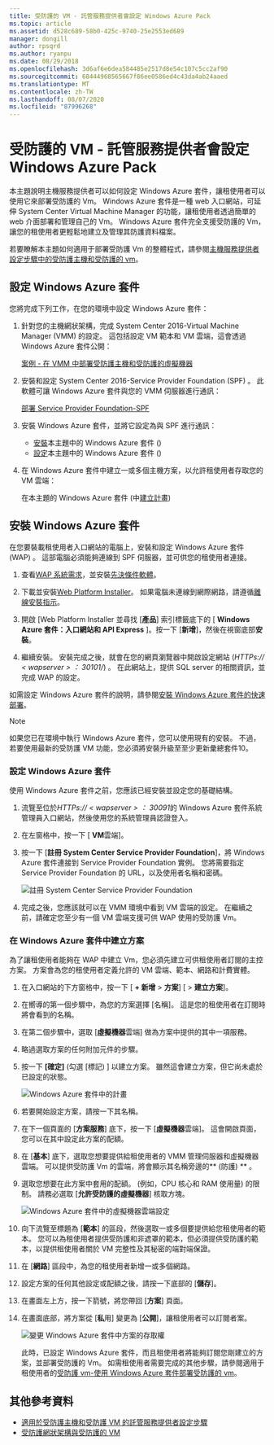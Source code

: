 ```yaml
---
title: 受防護的 VM - 託管服務提供者會設定 Windows Azure Pack
ms.topic: article
ms.assetid: d528c689-58b0-425c-9740-25e2553ed689
manager: dongill
author: rpsqrd
ms.author: ryanpu
ms.date: 08/29/2018
ms.openlocfilehash: 3d6af6e6dea584485e2517d8e54c107c5cc2af90
ms.sourcegitcommit: 68444968565667f86ee0586ed4c43da4ab24aaed
ms.translationtype: MT
ms.contentlocale: zh-TW
ms.lasthandoff: 08/07/2020
ms.locfileid: "87996268"
---
```

# <a name="shielded-vms---hosting-service-provider-sets-up-windows-azure-pack"></a>受防護的 VM - 託管服務提供者會設定 Windows Azure Pack

本主題說明主機服務提供者可以如何設定 Windows Azure 套件，讓租使用者可以使用它來部署受防護的 Vm。 Windows Azure 套件是一種 web 入口網站，可延伸 System Center Virtual Machine Manager 的功能，讓租使用者透過簡單的 web 介面部署和管理自己的 Vm。 Windows Azure 套件完全支援受防護的 Vm，讓您的租使用者更輕鬆地建立及管理其防護資料檔案。

若要瞭解本主題如何適用于部署受防護 Vm 的整體程式，請參閱[主機服務提供者設定步驟中的受防護主機和受防護的 vm](guarded-fabric-configuration-scenarios-for-shielded-vms-overview.md)。

## <a name="setting-up-windows-azure-pack"></a>設定 Windows Azure 套件

您將完成下列工作，在您的環境中設定 Windows Azure 套件：

1. 針對您的主機網狀架構，完成 System Center 2016-Virtual Machine Manager (VMM) 的設定。 這包括設定 VM 範本和 VM 雲端，這會透過 Windows Azure 套件公開：

    [案例 - 在 VMM 中部署受防護主機和受防護的虛擬機器](/system-center/vmm/deploy-guarded-host-fabric?view=sc-vmm-2019)

2. 安裝和設定 System Center 2016-Service Provider Foundation (SPF) 。 此軟體可讓 Windows Azure 套件與您的 VMM 伺服器進行通訊：

    [部署 Service Provider Foundation-SPF](https://technet.microsoft.com/system-center-docs/spf/deploy/deploy-spf)

3. 安裝 Windows Azure 套件，並將它設定為與 SPF 進行通訊：

    - [安裝](#install-windows-azure-pack)本主題中的 Windows Azure 套件 () 
    - [設定](#configure-windows-azure-pack)本主題中的 Windows Azure 套件 () 

4. 在 Windows Azure 套件中建立一或多個主機方案，以允許租使用者存取您的 VM 雲端：

    在本主題的 Windows Azure 套件 (中[建立計畫](#create-a-plan-in-windows-azure-pack)) 

## <a name="install-windows-azure-pack"></a>安裝 Windows Azure 套件

在您要裝載租使用者入口網站的電腦上，安裝和設定 Windows Azure 套件 (WAP) 。 這部電腦必須能夠連線到 SPF 伺服器，並可供您的租使用者連接。

1.  查看[WAP 系統需求](/previous-versions/azure/windows-server-azure-pack/dn296442(v=technet.10))，並安裝[先決條件軟體](/previous-versions/azure/windows-server-azure-pack/dn469335(v=technet.10))。

2.  下載並安裝[Web Platform Installer](https://www.microsoft.com/web/downloads/platform.aspx)。 如果電腦未連線到網際網路，請遵循[離線安裝指示](https://www.iis.net/learn/install/web-platform-installer/web-platform-installer-v4-command-line-webpicmdexe-rtw-release)。

3.  開啟 [Web Platform Installer 並尋找 [**產品**] 索引標籤底下的 [ **Windows Azure 套件：入口網站和 API Express** ]。按一下 [**新增**]，然後在視窗底部**安裝**。

4.  繼續安裝。 安裝完成之後，就會在您的網頁瀏覽器中開啟設定網站 (*HTTPs:// &lt; wapserver &gt; ： 30101/*) 。 在此網站上，提供 SQL server 的相關資訊，並完成 WAP 的設定。

如需設定 Windows Azure 套件的說明，請參閱[安裝 Windows Azure 套件的快速部署](/previous-versions/azure/windows-server-azure-pack/dn296439(v=technet.10))。

> [!NOTE]
> 如果您已在環境中執行 Windows Azure 套件，您可以使用現有的安裝。 不過，若要使用最新的受防護 VM 功能，您必須將安裝升級至至少更新彙總套件10。

### <a name="configure-windows-azure-pack"></a>設定 Windows Azure 套件

使用 Windows Azure 套件之前，您應該已經安裝並設定您的基礎結構。

1.  流覽至位於*HTTPs:// &lt; wapserver &gt; ： 30091*的 Windows Azure 套件系統管理員入口網站，然後使用您的系統管理員認證登入。

2.  在左窗格中，按一下 [ **VM**雲端]。

3.  按一下 [**註冊 System Center Service Provider Foundation**]，將 Windows Azure 套件連接到 Service Provider Foundation 實例。 您將需要指定 Service Provider Foundation 的 URL，以及使用者名稱和密碼。

    ![註冊 System Center Service Provider Foundation](../media/Guarded-Fabric-Shielded-VM/guarded-host-azure-pack-01-register-spf.png)

4.  完成之後，您應該就可以在 VMM 環境中看到 VM 雲端的設定。 在繼續之前，請確定您至少有一個 VM 雲端支援可供 WAP 使用的受防護 Vm。

### <a name="create-a-plan-in-windows-azure-pack"></a>在 Windows Azure 套件中建立方案

為了讓租使用者能夠在 WAP 中建立 Vm，您必須先建立可供租使用者訂閱的主控方案。 方案會為您的租使用者定義允許的 VM 雲端、範本、網路和計費實體。

1. 在入口網站的下方窗格中，按一下 [ **+ 新增** &gt; **方案**] [ &gt; **建立方案**]。

2. 在嚮導的第一個步驟中，為您的方案選擇 [名稱]。 這是您的租使用者在訂閱時將會看到的名稱。

3. 在第二個步驟中，選取 [**虛擬機器**雲端] 做為方案中提供的其中一項服務。

4. 略過選取方案的任何附加元件的步驟。

5. 按一下 **[確定]** (勾選 [標記) ] 以建立方案。 雖然這會建立方案，但它尚未處於已設定的狀態。

   ![Windows Azure 套件中的計畫](../media/Guarded-Fabric-Shielded-VM/guarded-host-azure-pack-02-create-plan.png)

6. 若要開始設定方案，請按一下其名稱。

7. 在下一個頁面的 [**方案服務**] 底下，按一下 [**虛擬機器**雲端]。 這會開啟頁面，您可以在其中設定此方案的配額。

8. 在 [**基本**] 底下，選取您想要提供給租使用者的 VMM 管理伺服器和虛擬機器雲端。 可以提供受防護 Vm 的雲端，將會顯示其名稱旁邊的** (防護) ** 。

9. 選取您想要在此方案中套用的配額。  (例如，CPU 核心和 RAM 使用量) 的限制。 請務必選取 [**允許受防護的虛擬機器**] 核取方塊。

   ![Windows Azure 套件中的虛擬機器雲端設定](../media/Guarded-Fabric-Shielded-VM/guarded-host-azure-pack-03-virtual-machine-clouds.png)

10. 向下流覽至標題為 [**範本**] 的區段，然後選取一或多個要提供給您租使用者的範本。 您可以為租使用者提供受防護和非遮罩的範本，但必須提供受防護的範本，以提供租使用者關於 VM 完整性及其秘密的端對端保證。

11. 在 [**網路**] 區段中，為您的租使用者新增一或多個網路。

12. 設定方案的任何其他設定或配額之後，請按一下底部的 [**儲存**]。

13. 在畫面左上方，按一下箭號，將您帶回 [**方案**] 頁面。

14. 在畫面底部，將方案從 [**私**用] 變更為 [**公開**]，讓租使用者可以訂閱者案。

    ![變更 Windows Azure 套件中方案的存取權](../media/Guarded-Fabric-Shielded-VM/guarded-host-azure-pack-04-change-access.png)

    此時，已設定 Windows Azure 套件，而且租使用者將能夠訂閱您剛建立的方案，並部署受防護的 Vm。 如需租使用者需要完成的其他步驟，請參閱適用于租使用者的[受防護 vm-使用 Windows Azure 套件部署受防護的 vm](guarded-fabric-shielded-vm-windows-azure-pack.md)。

## <a name="additional-references"></a>其他參考資料

- [適用於受防護主機和受防護 VM 的託管服務提供者設定步驟](guarded-fabric-configuration-scenarios-for-shielded-vms-overview.md)
- [受防護網狀架構與受防護的 VM](guarded-fabric-and-shielded-vms-top-node.md)